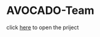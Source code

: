 # AVOCADO-Team

click [here](https://arugenre.github.io/AVOCADO-Team/main.html) to open the priject
